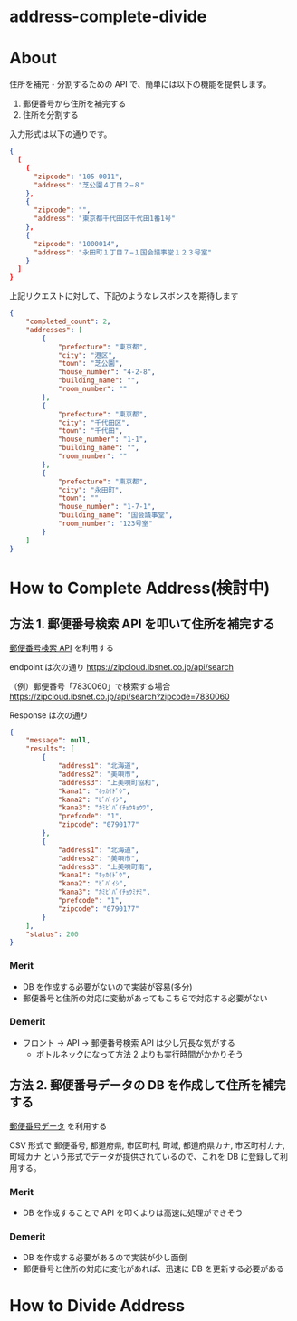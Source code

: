 # address-complete-divide

# About

住所を補完・分割するための API で、簡単には以下の機能を提供します。

1. 郵便番号から住所を補完する
2. 住所を分割する

入力形式は以下の通りです。

```json
{
  [
    {
      "zipcode": "105-0011",
      "address": "芝公園４丁目２−８"
    },
    {
      "zipcode": "",
      "address": "東京都千代田区千代田1番1号"
    },
    {
      "zipcode": "1000014",
      "address": "永田町１丁目７−１国会議事堂１２３号室"
    }
  ]
}
```

上記リクエストに対して、下記のようなレスポンスを期待します

```json
{
	"completed_count": 2,
	"addresses": [
		{
			"prefecture": "東京都",
			"city": "港区",
			"town": "芝公園",
			"house_number": "4-2-8",
			"building_name": "",
			"room_number": ""
		},
		{
			"prefecture": "東京都",
			"city": "千代田区",
			"town": "千代田",
			"house_number": "1-1",
			"building_name": "",
			"room_number": ""
		},
		{
			"prefecture": "東京都",
			"city": "永田町",
			"town": "",
			"house_number": "1-7-1",
			"building_name": "国会議事堂",
			"room_number": "123号室"
		}
	]
}
```

# How to Complete Address(検討中)

## 方法 1. 郵便番号検索 API を叩いて住所を補完する

[郵便番号検索 API](http://zipcloud.ibsnet.co.jp/doc/api) を利用する

endpoint は次の通り https://zipcloud.ibsnet.co.jp/api/search

（例）郵便番号「7830060」で検索する場合
https://zipcloud.ibsnet.co.jp/api/search?zipcode=7830060

Response は次の通り

```json
{
	"message": null,
	"results": [
		{
			"address1": "北海道",
			"address2": "美唄市",
			"address3": "上美唄町協和",
			"kana1": "ﾎｯｶｲﾄﾞｳ",
			"kana2": "ﾋﾞﾊﾞｲｼ",
			"kana3": "ｶﾐﾋﾞﾊﾞｲﾁｮｳｷｮｳﾜ",
			"prefcode": "1",
			"zipcode": "0790177"
		},
		{
			"address1": "北海道",
			"address2": "美唄市",
			"address3": "上美唄町南",
			"kana1": "ﾎｯｶｲﾄﾞｳ",
			"kana2": "ﾋﾞﾊﾞｲｼ",
			"kana3": "ｶﾐﾋﾞﾊﾞｲﾁｮｳﾐﾅﾐ",
			"prefcode": "1",
			"zipcode": "0790177"
		}
	],
	"status": 200
}
```

### Merit

- DB を作成する必要がないので実装が容易(多分)
- 郵便番号と住所の対応に変動があってもこちらで対応する必要がない

### Demerit

- フロント -> API -> 郵便番号検索 API は少し冗長な気がする
  - ボトルネックになって方法 2 よりも実行時間がかかりそう

## 方法 2. 郵便番号データの DB を作成して住所を補完する

[郵便番号データ](http://zipcloud.ibsnet.co.jp/) を利用する

CSV 形式で
郵便番号, 都道府県, 市区町村, 町域, 都道府県カナ, 市区町村カナ, 町域カナ
という形式でデータが提供されているので、これを DB に登録して利用する。

### Merit

- DB を作成することで API を叩くよりは高速に処理ができそう

### Demerit

- DB を作成する必要があるので実装が少し面倒
- 郵便番号と住所の対応に変化があれば、迅速に DB を更新する必要がある

# How to Divide Address
